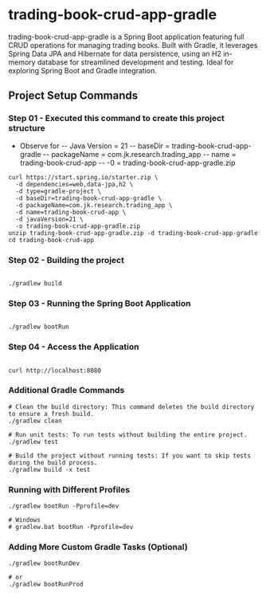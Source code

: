 # trading-book-crud-app-gradle
trading-book-crud-app-gradle is a Spring Boot application featuring full CRUD operations for managing trading books. Built with Gradle, it leverages Spring Data JPA and Hibernate for data persistence, using an H2 in-memory database for streamlined development and testing. Ideal for exploring Spring Boot and Gradle integration.

## Project Setup Commands

### Step 01 - Executed this command to create this project structure

- Observe for
    -- Java Version = 21
    -- baseDir = trading-book-crud-app-gradle
    -- packageName = com.jk.research.trading_app
    -- name = trading-book-crud-app
    -- -0 = trading-book-crud-app-gradle.zip

```shell
curl https://start.spring.io/starter.zip \
  -d dependencies=web,data-jpa,h2 \
  -d type=gradle-project \
  -d baseDir=trading-book-crud-app-gradle \
  -d packageName=com.jk.research.trading_app \
  -d name=trading-book-crud-app \
  -d javaVersion=21 \
  -o trading-book-crud-app-gradle.zip
unzip trading-book-crud-app-gradle.zip -d trading-book-crud-app-gradle
cd trading-book-crud-app

```

### Step 02 - Building the project

```shell

./gradlew build

```

### Step 03 - Running the Spring Boot Application

```shell

./gradlew bootRun

```

### Step 04 - Access the Application

```shell

curl http://localhost:8080

```

### Additional Gradle Commands

```shell
# Clean the build directory: This command deletes the build directory to ensure a fresh build.
./gradlew clean

# Run unit tests: To run tests without building the entire project.
./gradlew test

# Build the project without running tests: If you want to skip tests during the build process.
./gradlew build -x test

```

### Running with Different Profiles
```shell
./gradlew bootRun -Pprofile=dev

# Windows 
# gradlew.bat bootRun -Pprofile=dev

```

### Adding More Custom Gradle Tasks (Optional)
```shell
./gradlew bootRunDev

# or 
./gradlew bootRunProd

```